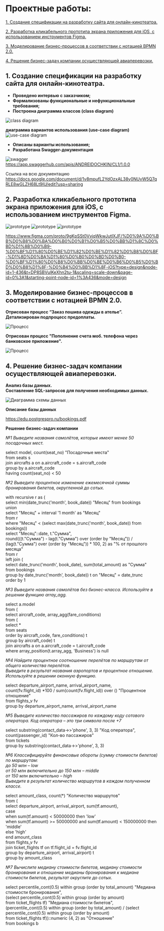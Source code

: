 # Проектные работы:

[1. Создание спецификации на разработку сайта для онлайн-кинотеатра.](#1-создание-спецификации-на-разработку-сайта-для-онлайн-кинотеатра) 

[2. Разработка кликабельного прототипа экрана приложения для iOS, c использованием инструментов Figma.](#2-разработка-кликабельного-прототипа-экрана-приложения-для-ios-c-использованием-инструментов-figma) 

[3. Моделирование бизнес-процессов в соответствии с нотацией BPMN 2.0.](#3-моделирование-бизнес-процессов-в-соответствии-с-нотацией-bpmn-20) 
 
[4. Решение бизнес-задач компании осуществляющей авиаперевозки.](#4-решение-бизнес-задач-компании-осуществляющей-авиаперевозки)  

## 1. Создание спецификации на разработку сайта для онлайн-кинотеатра.

- **Проведено интервью с заказчиком;**
- **Формализованы функциональные и нефункциональные требования;**
- **Построена диаграмма классов (class diagram)**

![class diagram](./Диаграмма%20классов.jpg) 

**диаграмма вариантов использования (use-case diagram)**
![use-case diagram](./Диаграмма%20ВИ.jpg)
- **Описаны варианты использования;**
- **Разработана Swagger-документация**

![swagger](./swagger.jpg)  
https://app.swaggerhub.com/apis/ANDREIDOCHKIN/CL1/1.0.0

Ссылка на всю документацию  
https://docs.google.com/document/d/1v8mpufL2YdOzxAL38y0NUvW5Q7qRLE8wGLZH68Lt9IU/edit?usp=sharing

## 2. Разработка кликабельного прототипа экрана приложения для iOS, c использованием инструментов Figma.

![prototype](./Прототип/Экран%201.jpg) ![prototype](./Прототип/Экран%202.jpg) ![prototype](./Прототип/Экран%203.jpg)

https://www.figma.com/proto/9gKpSSt0VvjqWkwJutIXJF/%D0%9A%D0%BB%D0%B8%D0%BA%D0%B0%D0%B1%D0%B5%D0%BB%D1%8C%D0%BD%D1%8B%D0%B9-%D0%BF%D1%80%D0%BE%D1%82%D0%BE%D1%82%D0%B8%D0%BF-%D1%8D%D0%BA%D1%80%D0%B0%D0%BD%D0%B0-%D0%BF%D1%80%D0%B8%D0%BB%D0%BE%D0%B6%D0%B5%D0%BD%D0%B8%D1%8F-%D0%B4%D0%BB%D1%8F-iOS?type=design&node-id=1-436&t=DP8SBVulKeXhn2tu-1&scaling=scale-down&page-id=0%3A1&starting-point-node-id=1%3A436&mode=design

## 3. Моделирование бизнес-процессов в соответствии с нотацией BPMN 2.0.

**Отрисован процесс “Заказ пошива одежды в ателье”.  
Детализирован подпроцесс предоплаты.**

![Процесс](./Пошив%20одежды.png)

**Отрисован процесс "Пополнение счета моб. телефона через банковское приложение".**

![Процесс](./Процесс%20оплаты%20моб%20тел.png)

## 4. Решение бизнес-задач компании осуществляющей авиаперевозки.

**Анализ базы данных.  
Составление SQL-запросов для получения необходимых данных.**

![Диаграмма схемы данных](./Диаграмма%20схемы%20данных.jpg)

**Описание базы данных**

https://edu.postgrespro.ru/bookings.pdf

**Решение бизнес-задач компании**

*№1 Выведите названия самолётов, которые имеют менее 50 посадочных мест.*

select model, count(seat_no) "Посадочные места"  
from seats s  
join aircrafts a on a.aircraft_code = s.aircraft_code  
group by a.aircraft_code  
having count(seat_no) < 50

*№2 Выведите процентное изменение ежемесячной суммы бронирования билетов, округленной до сотых.*

with recursive r as (  
    select min(date_trunc('month', book_date)) "Месяц" from bookings  
    union  
    select "Месяц" + interval '1 month' as "Месяц"  
    from r  
    where "Месяц" < (select max(date_trunc('month', book_date)) from bookings))  
select "Месяц"::date, t."Сумма",  
    round(((t."Сумма") - lag(t."Сумма") over (order by "Месяц")) / (lag(t."Сумма") over (order by "Месяц")) * 100, 2) as "% от прошлого месяца"  
from r  
left join (  
    select date_trunc('month', book_date), sum(total_amount) as "Сумма"  
    from bookings  
    group by date_trunc('month', book_date)) t on "Месяц" = date_trunc  
order by 1

*№3 Выведите названия самолётов без бизнес-класса. Используйте в решении функцию array_agg.*

select a.model  
from (  
    select aircraft_code, array_agg(fare_conditions)  
    from (  
   	 select *  
   	 from seats  
   	 order by aircraft_code, fare_conditions) t  
    group by aircraft_code) t  
join aircrafts a on a.aircraft_code = t.aircraft_code  
where array_position(t.array_agg, 'Business') is null

*№4 Найдите процентное соотношение перелётов по маршрутам от общего количества перелётов.  
Выведите в результат названия аэропортов и процентное отношение.  
Используйте в решении оконную функцию.*

select departure_airport_name, arrival_airport_name,  
    count(fv.flight_id) *100 / sum(count(fv.flight_id)) over () "Процентное отношение"  
from flights_v fv     
group by departure_airport_name, arrival_airport_name
    
*№5 Выведите количество пассажиров по каждому коду сотового оператора. Код оператора – это три символа после +7*

select substring(contact_data->>'phone', 3, 3) "Код оператора", count(passenger_id) "Кол-во пассажиров"  
from tickets  
group by substring(contact_data->>'phone', 3, 3)

*№6 Классифицируйте финансовые обороты (сумму стоимости билетов) по маршрутам:  
до 50 млн – low  
от 50 млн включительно до 150 млн – middle  
от 150 млн включительно – high  
Выведите в результат количество маршрутов в каждом полученном классе.*

select amount_class, count(*) "Количество маршрутов"  
from (  
    select departure_airport, arrival_airport, sum(tf.amount),  
   	 case  
   		 when sum(tf.amount) < 50000000 then 'low'  
   		 when sum(tf.amount) >= 50000000 and sum(tf.amount) < 150000000 then 'middle'  
   		 else 'high'  
   	 end amount_class  
    from flights_v fv  
    join ticket_flights tf on tf.flight_id = fv.flight_id  
    group by departure_airport, arrival_airport) t  
group by amount_class

*№7 Вычислите медиану стоимости билетов,
медиану стоимости бронирования и отношение медианы бронирования к медиане стоимости билетов, результат округлите до сотых.*

select percentile_cont(0.5) within group (order by total_amount) "Медиана стоимости бронирования",  
    (select percentile_cont(0.5) within group (order by amount)  
    from ticket_flights tf) "Медиана стоимости билетов",  
    (percentile_cont(0.5) within group (order by total_amount) / (select percentile_cont(0.5) within group (order by amount)  
    from ticket_flights tf))::numeric (4, 2) as "Отношение"  
from bookings b




